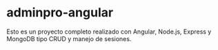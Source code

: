 # adminpro-angular
Esto es un proyecto completo realizado con Angular, Node.js, Express y MongoDB tipo CRUD y manejo de sesiones.
